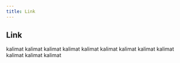 ```yaml
---
title: Link
---
```


## Link

kalimat kalimat
kalimat kalimat
kalimat kalimat
kalimat kalimat
kalimat kalimat
kalimat kalimat
